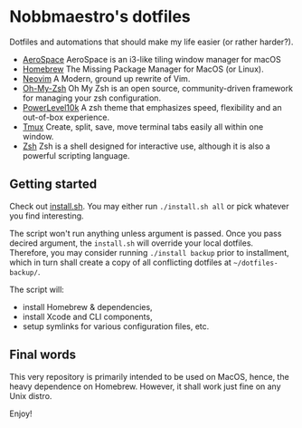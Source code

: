 # Nobbmaestro's dotfiles

Dotfiles and automations that should make my life easier (or rather harder?).

-   [AeroSpace](https://github.com/nikitabobko/AeroSpace) AeroSpace is an i3-like tiling window manager for macOS
-   [Homebrew](https://github.com/Homebrew/brew) The Missing Package Manager for MacOS (or Linux).
-   [Neovim](https://github.com/neovim/neovim) A Modern, ground up rewrite of Vim.
-   [Oh-My-Zsh](https://www.zsh.org) Oh My Zsh is an open source, community-driven framework for managing your zsh configuration.
-   [PowerLevel10k](https://github.com/romkatv/powerlevel10k) A zsh theme that emphasizes speed, flexibility and an out-of-box experience.
-   [Tmux](https://github.com/tmux/tmux) Create, split, save, move terminal tabs easily all within one window.
-   [Zsh](https://www.zsh.org) Zsh is a shell designed for interactive use, although it is also a powerful scripting language.

## Getting started

Check out [install.sh](install.sh). You may either run `./install.sh all` or pick whatever you find interesting.

The script won't run anything unless argument is passed. Once you pass decired argument, the `install.sh` will override your local dotfiles.
Therefore, you may consider running `./install backup` prior to installment, which in turn shall create a copy of all conflicting dotfiles at `~/dotfiles-backup/`.

The script will:

-   install Homebrew & dependencies,
-   install Xcode and CLI components,
-   setup symlinks for various configuration files, etc.

## Final words

This very repository is primarily intended to be used on MacOS, hence, the heavy dependence on Homebrew. However, it shall work just fine on any Unix distro.

Enjoy!
